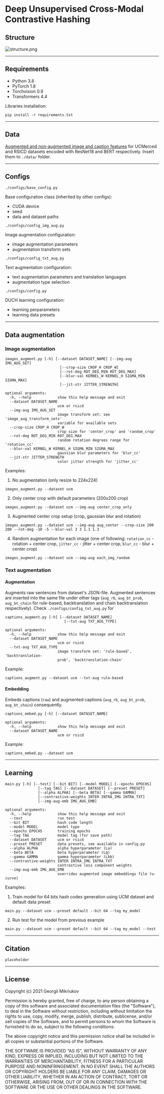 # Deep Unsupervised Cross-Modal Contrastive Hashing

## Structure

![structure.png](images/structure.png)

---

## Requirements

* Python 3.8
* PyTorch 1.8
* Torchvision 0.9
* Transformers 4.4

Libraries installation:
```
pip install -r requirements.txt
```

---

## Data

[Augmented and non-augmented image and caption features](placeholder) for UCMerced and RSICD datasets encoded with ResNet18 and BERT respectively. Insert them to `./data/` folder.


---

## Configs

`./configs/base_config.py`

Base configuration class (inherited by other configs):
* CUDA device
* seed
* data and dataset paths

`./configs/config_img_aug.py`

Image augmentation configuration:
* image augmentation parameters
* augmentation transform sets

`./configs/config_txt_aug.py`

Text augmentation configuration:
* text augmentation parameters and translation languages
* augmentation type selection

`./configs/config.py`

DUCH learning configuration:
* learning perparameters
* learning data presets

---

## Data augmentation

### Image augmentation

```
images_augment.py [-h] [--dataset DATASET_NAME] [--img-aug IMG_AUG_SET]
                         [--crop-size CROP_H CROP_W]
                         [--rot-deg ROT_DEG_MIN ROT_DEG_MAX]
                         [--blur-val KERNEL_W KERNEL_H SIGMA_MIN SIGMA_MAX]
                         [--jit-str JITTER_STRENGTH]

optional arguments:
  -h, --help            show this help message and exit
  --dataset DATASET_NAME
                        ucm or rsicd
  --img-aug IMG_AUG_SET
                        image transform set: see 'image_aug_transform_sets'
                        variable for available sets
  --crop-size CROP_H CROP_W
                        crop size for 'center_crop' and 'random_crop'
  --rot-deg ROT_DEG_MIN ROT_DEG_MAX
                        random rotation degrees range for 'rotation_cc'
  --blur-val KERNEL_W KERNEL_H SIGMA_MIN SIGMA_MAX
                        gaussian blur parameters for 'blur_cc'
  --jit-str JITTER_STRENGTH
                        color jitter strength for 'jitter_cc'
```

Examples:

1. No augmentation (only resize to 224x224)
```
images_augment.py --dataset ucm
```

2. Only center crop with default parameters (200x200 crop)
```
images_augment.py --dataset ucm --img-aug center_crop_only
```

3. Augmented center crop setup (crop, gaussian blur and rotation)
```
images_augment.py --dataset ucm --img-aug aug_center --crop-size 200 200 --rot-deg -10 -5 --blur-val 3 3 1.1 1.3 
```

4. Random augmentation for each image (one of following: `rotation_cc` - rotation + center crop, `jitter_cc` - jitter + center crop, `blur_cc` - blur + center crop)
```
images_augment.py --dataset ucm --img-aug each_img_random
```

### Text augmentation

#### Augmentation

Augments raw sentences from dataset's JSON-file. Augmented sentences are inserted into the same file under other tags (`aug_rb`, `aug_bt_prob`, `aug_bt_chain` for rule-based, backtranslation and chain backtranslation respectively).
Check `./configs/config_txt_aug.py` for 
```
captions_augment.py [-h] [--dataset DATASET_NAME]
                           [--txt-aug TXT_AUG_TYPE]

optional arguments:
  -h, --help            show this help message and exit
  --dataset DATASET_NAME
                        ucm or rsicd
  --txt-aug TXT_AUG_TYPE
                        image transform set: 'rule-based', 'backtranslation-
                        prob', 'backtranslation-chain'
```

Example:
```
captions_augment.py --dataset ucm --txt-aug rule-based
```

#### Embedding

Embeds captions (`raw`) and augmented captions (`aug_rb`, `aug_bt_prob`, `aug_bt_chain`) consequently.
```
captions_embed.py [-h] [--dataset DATASET_NAME]

optional arguments:
  -h, --help            show this help message and exit
  --dataset DATASET_NAME
                        ucm or rsicd
```

Example:
```
captions_embed.py --dataset ucm
```

---

## Learning

```
main.py [-h] [--test] [--bit BIT] [--model MODEL] [--epochs EPOCHS]
               [--tag TAG] [--dataset DATASET] [--preset PRESET]
               [--alpha ALPHA] [--beta BETA] [--gamma GAMMA]
               [--contrastive-weights INTER INTRA_IMG INTRA_TXT]
               [--img-aug-emb IMG_AUG_EMB]

optional arguments:
  -h, --help            show this help message and exit
  --test                run test
  --bit BIT             hash code length
  --model MODEL         model type
  --epochs EPOCHS       training epochs
  --tag TAG             model tag (for save path)
  --dataset DATASET     ucm or rsicd
  --preset PRESET       data presets, see available in config.py
  --alpha ALPHA         alpha hyperparameter (La)
  --beta BETA           beta hyperparameter (Lq)
  --gamma GAMMA         gamma hyperparameter (Lbb)
  --contrastive-weights INTER INTRA_IMG INTRA_TXT
                        contrastive loss component weights
  --img-aug-emb IMG_AUG_EMB
                        overrides augmented image embeddings file (u-curve)
```

Examples:

1. Train model for 64 bits hash codes generation using UCM dataset and default data preset
```
main.py --dataset ucm --preset default --bit 64 --tag my_model
```

2. Run test for the model from previous example
```
main.py --dataset ucm --preset default --bit 64 --tag my_model --test
```

---

## Citation

```
placeholder
```

---

## License

Copyright (c) 2021 Georgii Mikriukov

Permission is hereby granted, free of charge, to any person obtaining a copy
of this software and associated documentation files (the "Software"), to deal
in the Software without restriction, including without limitation the rights
to use, copy, modify, merge, publish, distribute, sublicense, and/or sell
copies of the Software, and to permit persons to whom the Software is
furnished to do so, subject to the following conditions:

The above copyright notice and this permission notice shall be included in all
copies or substantial portions of the Software.

THE SOFTWARE IS PROVIDED "AS IS", WITHOUT WARRANTY OF ANY KIND, EXPRESS OR
IMPLIED, INCLUDING BUT NOT LIMITED TO THE WARRANTIES OF MERCHANTABILITY,
FITNESS FOR A PARTICULAR PURPOSE AND NONINFRINGEMENT. IN NO EVENT SHALL THE
AUTHORS OR COPYRIGHT HOLDERS BE LIABLE FOR ANY CLAIM, DAMAGES OR OTHER
LIABILITY, WHETHER IN AN ACTION OF CONTRACT, TORT OR OTHERWISE, ARISING FROM,
OUT OF OR IN CONNECTION WITH THE SOFTWARE OR THE USE OR OTHER DEALINGS IN THE
SOFTWARE.

